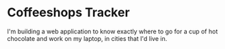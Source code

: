 # Coffeeshops Tracker

I'm building a web application to know exactly where to go for a cup of hot chocolate and work on my laptop, in cities that I'd live in.
